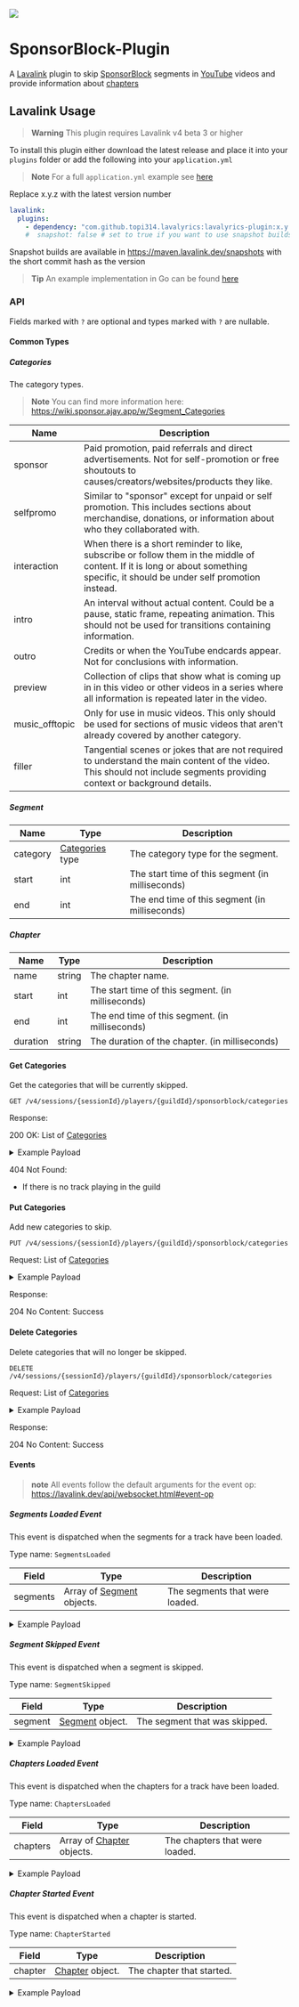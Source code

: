 [![](https://jitpack.io/v/TopiSenpai/Sponsorblock-Plugin.svg)](https://jitpack.io/#TopiSenpai/sponsorblock-plugin)

# SponsorBlock-Plugin

A [Lavalink](https://github.com/lavalink-devs/Lavalink) plugin
to skip [SponsorBlock](https://sponsor.ajay.app) segments in [YouTube](https://youtube.com) videos
and provide information about [chapters](https://support.google.com/youtube/answer/9884579)

## Lavalink Usage

> **Warning** This plugin requires Lavalink v4 beta 3 or higher

To install this plugin either download the latest release and place it into your `plugins` folder or add the following into your `application.yml`

> **Note**
> For a full `application.yml` example see [here](application.example.yml)

Replace x.y.z with the latest version number

```yaml
lavalink:
  plugins:
    - dependency: "com.github.topi314.lavalyrics:lavalyrics-plugin:x.y.z"
    #  snapshot: false # set to true if you want to use snapshot builds (see below)
```

Snapshot builds are available in https://maven.lavalink.dev/snapshots with the short commit hash as the version

> **Tip** An example implementation in Go can be found [here](https://github.com/TopiSenpai/sponsorblock-plugin-example)

### API

Fields marked with `?` are optional and types marked with `?` are nullable.

#### Common Types

##### Categories

The category types.

> **Note** You can find more information here: https://wiki.sponsor.ajay.app/w/Segment_Categories

| Name           | Description                                                                                                                                                                      |
|----------------|----------------------------------------------------------------------------------------------------------------------------------------------------------------------------------|
| sponsor        | Paid promotion, paid referrals and direct advertisements. Not for self-promotion or free shoutouts to causes/creators/websites/products they like.                               |
| selfpromo      | Similar to "sponsor" except for unpaid or self promotion. This includes sections about merchandise, donations, or information about who they collaborated with.                  |
| interaction    | When there is a short reminder to like, subscribe or follow them in the middle of content. If it is long or about something specific, it should be under self promotion instead. |
| intro          | An interval without actual content. Could be a pause, static frame, repeating animation. This should not be used for transitions containing information.                         |
| outro          | Credits or when the YouTube endcards appear. Not for conclusions with information.                                                                                               |
| preview        | Collection of clips that show what is coming up in in this video or other videos in a series where all information is repeated later in the video.                               |
| music_offtopic | Only for use in music videos. This only should be used for sections of music videos that aren't already covered by another category.                                             |
| filler         | Tangential scenes or jokes that are not required to understand the main content of the video. This should not include segments providing context or background details.          |

##### Segment

| Name     | Type                           | Description                                      |
|----------|--------------------------------|--------------------------------------------------|
| category | [Categories](#categories) type | The category type for the segment.               |
| start    | int                            | The start time of this segment (in milliseconds) |
| end      | int                            | The end time of this segment (in milliseconds)   |

##### Chapter

| Name     | Type   | Description                                       |
|----------|--------|---------------------------------------------------|
| name     | string | The chapter name.                                 |
| start    | int    | The start time of this segment. (in milliseconds) |
| end      | int    | The end time of this segment. (in milliseconds)   |
| duration | string | The duration of the chapter. (in milliseconds)    |

#### Get Categories

Get the categories that will be currently skipped.

```http
GET /v4/sessions/{sessionId}/players/{guildId}/sponsorblock/categories
```

Response:

200 OK:
List of [Categories](#categories)

<details>
<summary>Example Payload</summary>

```json
[
    "sponsor",
    "selfpromo"
]
```

</details>

404 Not Found:

- If there is no track playing in the guild

#### Put Categories

Add new categories to skip.

```http
PUT /v4/sessions/{sessionId}/players/{guildId}/sponsorblock/categories
```

Request:
List of [Categories](#categories)

<details>
<summary>Example Payload</summary>

```json
[
    "sponsor",
    "selfpromo"
]
```

</details>

Response:

204 No Content: Success

#### Delete Categories

Delete categories that will no longer be skipped.

```http
DELETE /v4/sessions/{sessionId}/players/{guildId}/sponsorblock/categories
```

Request:
List of [Categories](#categories)

<details>
<summary>Example Payload</summary>

```json
[
    "sponsor",
    "selfpromo"
]
```

</details>

Response:

204 No Content: Success

#### Events

> **note** All events follow the default arguments for the event op: https://lavalink.dev/api/websocket.html#event-op

##### Segments Loaded Event

This event is dispatched when the segments for a track have been loaded.

Type name: `SegmentsLoaded`

| Field    | Type                                    | Description                    |
|----------|-----------------------------------------|--------------------------------|
| segments | Array of [Segment](#segment) objects. | The segments that were loaded.   |

<details>
<summary>Example Payload</summary>

```json5
{
  "op": "event",
  "type": "SegmentsLoaded",
  "guildId": "...",
  "segments": [
    {
      "category": "...",
      "start": 0,
      "end": 3000
    }
  ]
}
```

</details>

##### Segment Skipped Event

This event is dispatched when a segment is skipped.

Type name: `SegmentSkipped`

| Field   | Type                        | Description                   |
|---------|-----------------------------|-------------------------------|
| segment | [Segment](#segment) object. | The segment that was skipped. |

<details>
<summary>Example Payload</summary>

```json5
{
  "op": "event",
  "type": "SegmentSkipped",
  "guildId": "...",
  "segment": {
    "category": "...",
    "start": 0,
    "end": 3000
  }
}
```

</details>

##### Chapters Loaded Event

This event is dispatched when the chapters for a track have been loaded.

Type name: `ChaptersLoaded`

| Field    | Type                                    | Description                    |
|----------|-----------------------------------------|--------------------------------|
| chapters | Array of [Chapter](#chapter) objects. | The chapters that were loaded. |

<details>
<summary>Example Payload</summary>

```json5
{
  "op": "event",
  "type": "ChaptersLoaded",
  "guildId": "...",
  "chapters": [
    {
      "name": "Prelude",
      "start": 0,
      "end": 0,
      "duration": "0"
    }
  ]
}
```

</details>

##### Chapter Started Event

This event is dispatched when a chapter is started.

Type name: `ChapterStarted`

| Field   | Type                        | Description               |
|---------|-----------------------------|---------------------------|
| chapter | [Chapter](#chapter) object. | The chapter that started. |

<details>
<summary>Example Payload</summary>

```json5
{
  "op": "event",
  "type": "ChapterStarted",
  "guildId": "...",
  "chapter": {
    "name": "Prelude",
    "start": 0,
    "end": 0,
    "duration": "0"
  }
}
```

</details>

